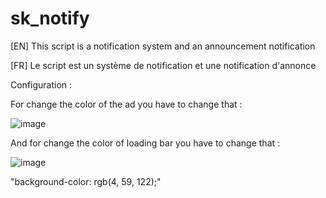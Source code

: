 # sk_notify

[EN]
This script is a notification system and an announcement notification 

[FR]
Le script est un système de notification et une notification d'annonce

Configuration :

For change the color of the ad you have to change that : 

![image](https://github.com/Skyriiis/sk_notify/assets/74677659/c6f487e3-37b5-4bc9-99a9-a1adb8ceecda)

And for change the color of loading bar you have to change that :

![image](https://github.com/Skyriiis/sk_notify/assets/74677659/b3182f26-fd11-40d8-b8f6-2772b12bf8ce)

 "background-color: rgb(4, 59, 122);"



